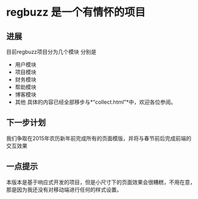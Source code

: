# regbuzz 是一个有情怀的项目
## 进展
目前regbuzz项目分为几个模块
分别是
- 用户模块
- 项目模块
- 财务模块
- 帮助模块
- 博客模块
- 其他
具体的内容已经全部移步与*“collect.html”*中，欢迎各位参阅。

## 下一步计划
我们争取在2015年农历新年前完成所有的页面模版，并将与春节前后完成前端的交互效果

## 一点提示
本版本是基于响应式开发的项目，但是小尺寸下的页面效果会很糟糕，不用在意，那是因为我还没有对移动端进行任何的样式设置。